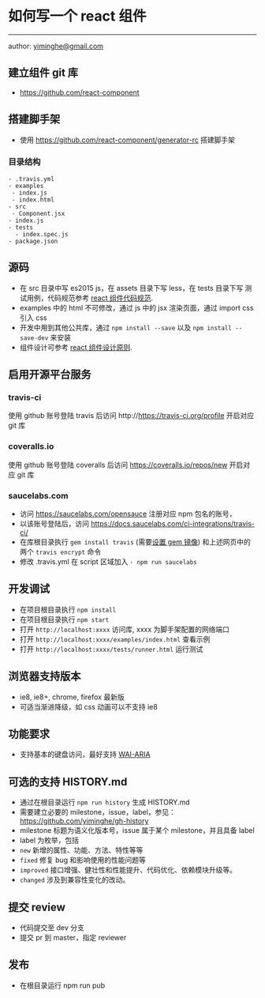# 如何写一个 react 组件
---

author: yiminghe@gmail.com

## 建立组件 git 库

- https://github.com/react-component

## 搭建脚手架

- 使用 https://github.com/react-component/generator-rc 搭建脚手架

### 目录结构

```
- .travis.yml
- examples
 - index.js
 - index.html
- src
 - Component.jsx
- index.js
- tests
  - index.spec.js
- package.json
```

## 源码

- 在 src 目录中写 es2015 js，在 assets 目录下写 less，在 tests 目录下写 测试用例，代码规范参考 [react 组件代码规范](./component-code-style.md).
- examples 中的 html 不可修改，通过 js 中的 jsx 渲染页面，通过 import css 引入 css
- 开发中用到其他公共库，通过 `npm install --save` 以及 `npm install --save-dev` 来安装
- 组件设计可参考 [react 组件设计原则](./component-design.md).

## 启用开源平台服务

### travis-ci

使用 github 账号登陆 travis 后访问 http://https://travis-ci.org/profile 开启对应 git 库

### coveralls.io

使用 github 账号登陆 coveralls 后访问 https://coveralls.io/repos/new 开启对应 git 库

### saucelabs.com

- 访问 https://saucelabs.com/opensauce 注册对应 npm 包名的账号，
- 以该账号登陆后，访问 https://docs.saucelabs.com/ci-integrations/travis-ci/
- 在库根目录执行 `gem install travis` (需要[设置 gem 镜像](https://ruby.taobao.org/)) 和上述网页中的两个 `travis encrypt` 命令
- 修改 .travis.yml 在 script 区域加入 `- npm run saucelabs`

## 开发调试

- 在项目根目录执行 `npm install`
- 在项目根目录执行 `npm start`
- 打开 `http://localhost:xxxx` 访问库, xxxx 为脚手架配置的网络端口
- 打开 `http://localhost:xxxx/examples/index.html` 查看示例
- 打开 `http://localhost:xxxx/tests/runner.html` 运行测试


## 浏览器支持版本

- ie8, ie8+, chrome, firefox 最新版
- 可适当渐进降级，如 css 动画可以不支持 ie8

## 功能要求

- 支持基本的键盘访问，最好支持 [WAI-ARIA](http://www.w3.org/TR/wai-aria/)

## 可选的支持 HISTORY.md

- 通过在根目录运行 `npm run history` 生成 HISTORY.md
- 需要建立必要的 milestone，issue，label，参见： https://github.com/yiminghe/gh-history
- milestone 标题为语义化版本号，issue 属于某个 milestone，并且具备 label
- label 为枚举，包括
 - `new` 新增的属性、功能、方法、特性等等
 - `fixed` 修复 bug 和影响使用的性能问题等
 - `improved` 接口增强、健壮性和性能提升、代码优化、依赖模块升级等。
 - `changed` 涉及到兼容性变化的改动。

## 提交 review

- 代码提交至 dev 分支
- 提交 pr 到 master，指定 reviewer

## 发布

- 在根目录运行 npm run pub
